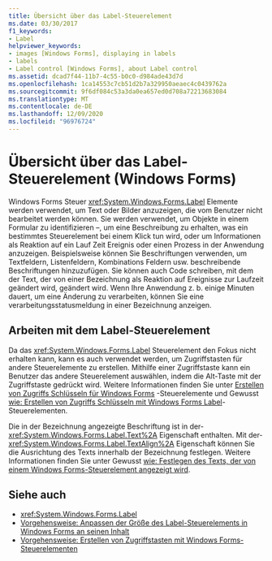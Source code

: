 ```yaml
---
title: Übersicht über das Label-Steuerelement
ms.date: 03/30/2017
f1_keywords:
- Label
helpviewer_keywords:
- images [Windows Forms], displaying in labels
- labels
- Label control [Windows Forms], about Label control
ms.assetid: dcad7f44-11b7-4c55-b0c0-d984ade43d7d
ms.openlocfilehash: 1ca14553c7cb51d2b7a329950aeaec4c0439762a
ms.sourcegitcommit: 9f6df084c53a3da0ea657ed0d708a72213683084
ms.translationtype: MT
ms.contentlocale: de-DE
ms.lasthandoff: 12/09/2020
ms.locfileid: "96976724"
---
```

# <a name="label-control-overview-windows-forms"></a>Übersicht über das Label-Steuerelement (Windows Forms)
Windows Forms Steuer <xref:System.Windows.Forms.Label> Elemente werden verwendet, um Text oder Bilder anzuzeigen, die vom Benutzer nicht bearbeitet werden können. Sie werden verwendet, um Objekte in einem Formular zu identifizieren –, um eine Beschreibung zu erhalten, was ein bestimmtes Steuerelement bei einem Klick tun wird, oder um Informationen als Reaktion auf ein Lauf Zeit Ereignis oder einen Prozess in der Anwendung anzuzeigen. Beispielsweise können Sie Beschriftungen verwenden, um Textfeldern, Listenfeldern, Kombinations Feldern usw. beschreibende Beschriftungen hinzuzufügen. Sie können auch Code schreiben, mit dem der Text, der von einer Bezeichnung als Reaktion auf Ereignisse zur Laufzeit geändert wird, geändert wird. Wenn Ihre Anwendung z. b. einige Minuten dauert, um eine Änderung zu verarbeiten, können Sie eine verarbeitungsstatusmeldung in einer Bezeichnung anzeigen.  
  
## <a name="working-with-the-label-control"></a>Arbeiten mit dem Label-Steuerelement  
 Da das <xref:System.Windows.Forms.Label> Steuerelement den Fokus nicht erhalten kann, kann es auch verwendet werden, um Zugriffstasten für andere Steuerelemente zu erstellen. Mithilfe einer Zugriffstaste kann ein Benutzer das andere Steuerelement auswählen, indem die Alt-Taste mit der Zugriffstaste gedrückt wird. Weitere Informationen finden Sie unter [Erstellen von Zugriffs Schlüsseln für Windows Forms](how-to-create-access-keys-for-windows-forms-controls.md) -Steuerelemente und Gewusst [wie: Erstellen von Zugriffs Schlüsseln mit Windows Forms Label](how-to-create-access-keys-with-windows-forms-label-controls.md)-Steuerelementen.  
  
 Die in der Bezeichnung angezeigte Beschriftung ist in der- <xref:System.Windows.Forms.Label.Text%2A> Eigenschaft enthalten. Mit der- <xref:System.Windows.Forms.Label.TextAlign%2A> Eigenschaft können Sie die Ausrichtung des Texts innerhalb der Bezeichnung festlegen. Weitere Informationen finden Sie unter Gewusst [wie: Festlegen des Texts, der von einem Windows Forms-Steuerelement angezeigt wird](how-to-set-the-text-displayed-by-a-windows-forms-control.md).  
  
## <a name="see-also"></a>Siehe auch

- <xref:System.Windows.Forms.Label>
- [Vorgehensweise: Anpassen der Größe des Label-Steuerelements in Windows Forms an seinen Inhalt](how-to-size-a-windows-forms-label-control-to-fit-its-contents.md)
- [Vorgehensweise: Erstellen von Zugriffstasten mit Windows Forms-Steuerelementen](how-to-create-access-keys-with-windows-forms-label-controls.md)
